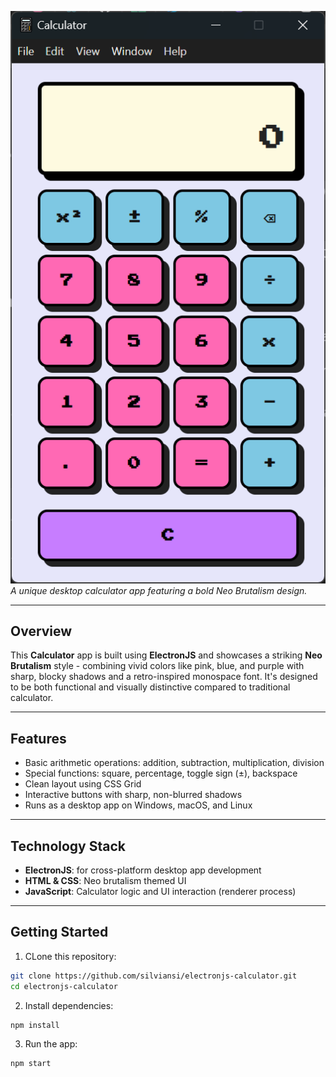![Calculator Screenshot](calculator.png)
*A unique desktop calculator app featuring a bold Neo Brutalism design.*

---

## Overview

This **Calculator** app is built using **ElectronJS** and showcases a striking **Neo Brutalism** style - combining vivid colors like pink, blue, and purple with sharp, blocky shadows and a retro-inspired monospace font.
It's designed to be both functional and visually distinctive compared to traditional calculator.

---

## Features

- Basic arithmetic operations: addition, subtraction, multiplication, division  
- Special functions: square, percentage, toggle sign (±), backspace  
- Clean layout using CSS Grid  
- Interactive buttons with sharp, non-blurred shadows  
- Runs as a desktop app on Windows, macOS, and Linux  

---

## Technology Stack

- **ElectronJS**: for cross-platform desktop app development
- **HTML & CSS**: Neo brutalism themed UI
- **JavaScript**: Calculator logic and UI interaction (renderer process)

---

## Getting Started

1. CLone this repository:
```bash
git clone https://github.com/silviansi/electronjs-calculator.git
cd electronjs-calculator
```

2. Install dependencies:
```bash
npm install
```

3. Run the app:
```bash
npm start
```